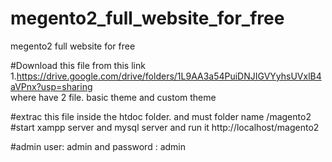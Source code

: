 # megento2_full_website_for_free
megento2 full website for free

#Download this file from this link <br>
1.https://drive.google.com/drive/folders/1L9AA3a54PuiDNJIGVYyhsUVxlB4aVPnx?usp=sharing<br>
where have 2 file. basic theme and custom theme

#extrac this file inside the htdoc folder. and must folder name /magento2<br>
#start xampp server and mysql server and run it http://localhost/magento2<br>

#admin user: admin and password : admin<br>

